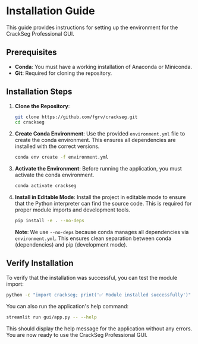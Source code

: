 # Installation Guide

This guide provides instructions for setting up the environment for the CrackSeg Professional GUI.

## Prerequisites

- **Conda**: You must have a working installation of Anaconda or Miniconda.
- **Git**: Required for cloning the repository.

## Installation Steps

1. **Clone the Repository**:

    ```bash
    git clone https://github.com/fgrv/crackseg.git
    cd crackseg
    ```

2. **Create Conda Environment**:
    Use the provided `environment.yml` file to create the conda environment. This ensures all
    dependencies are installed with the correct versions.

    ```bash
    conda env create -f environment.yml
    ```

3. **Activate the Environment**:
    Before running the application, you must activate the conda environment.

    ```bash
    conda activate crackseg
    ```

4. **Install in Editable Mode**:
    Install the project in editable mode to ensure that the Python interpreter can find the source
    code. This is required for proper module imports and development tools.

    ```bash
    pip install -e . --no-deps
    ```

    **Note**: We use `--no-deps` because conda manages all dependencies via `environment.yml`.
    This ensures clean separation between conda (dependencies) and pip (development mode).

## Verify Installation

To verify that the installation was successful, you can test the module import:

```bash
python -c "import crackseg; print('✅ Module installed successfully')"
```

You can also run the application's help command:

```bash
streamlit run gui/app.py -- --help
```

This should display the help message for the application without any errors. You are now ready to
use the CrackSeg Professional GUI.
